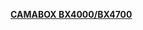 [**CAMABOX BX4000/BX4700**](https://www.klaiber.de/unsere-produkte/markisen/kassettenmarkisen/camabox-bx4000bx4700/)